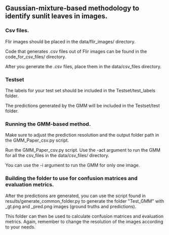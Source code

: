 ## Gaussian-mixture-based methodology to identify sunlit leaves in images.

### Csv files.

Flir images should be placed in the data/flir_images/ directory.

Code that generates .csv files out of Flir images can be found in the code_for_csv_files/ directory.

After you generate the .csv files, place them in the data/csv_files directory.

### Testset

The labels for your test set should be included in the Testset/test_labels folder.

The predictions generated by the GMM will be included in the Testset/test folder.

### Running the GMM-based method.

Make sure to adjust the prediction resolution and the output folder path in the GMM_Paper_csv.py script.

Run the GMM_Paper_csv.py script. Use the -act argument to run the GMM for all the csv_files in the data/csv_files/ directory.

You can use the -i argument to run the GMM for only one image.

### Building the folder to use for confusion matrices and evaluation metrics.

After the predictions are generated, you can use the script found in results/generate_common_folder.py to generate the folder "Test_GMM" with _gt.png and _pred.png images (ground truths and predictions). 

This folder can then be used to calculate confusion matrices and evaluation metrics. Again, remember to change the resolution of the images according to your needs.
